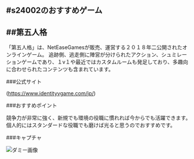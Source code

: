 #s24002のおすすめゲーム
-----------------------------------------------------------

##第五人格
-----------------------------------------------------------
「第五人格」は、NetEaseGamesが販売、運営する２０１８年二公開されたオンラインゲーム。
追跡側、逃走側に陣営が分けられたアクション、シュミレーションゲームであり、１v１や最近ではカスタムルームも発足しており、多趣向に合わせられたコンテンツも含まれています。

###公式サイト

(https://www.identityvgame.com/jp/)

###おすすめポイント

競争力が非常に強く、新規でも環境の役職に慣れれば今からでも活躍できます。
個人的にはスタンダードな役職でも磨けば光ると思うのでおすすめです。

###キャプチャ

![ダミー画像](recent:///abe92716b65df89c1e38b511686204c9) 
